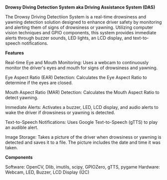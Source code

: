 **Drowsy Diving Detection System aka Driving Assistance System (DAS)**

The Drowsy Driving Detectiion System is a real-time drowsiness and yawning detection solution designed to enhance driver safety by monitoring and alerting them of signs of drowsiness or yawning. Utilizing computer vision techniques and GPIO components, this system provides immediate alerts through buzzer sounds, LED lights, an LCD display, and text-to-speech notifications.

**Features**

 Real-time Eye and Mouth Monitoring: Uses a webcam to continuously monitor the driver's eyes and mouth for signs of drowsiness and yawning.
 
 Eye Aspect Ratio (EAR) Detection: Calculates the Eye Aspect Ratio to determine if the eyes are closed.
 
Mouth Aspect Ratio (MAR) Detection: Calculates the Mouth Aspect Ratio to detect yawning.

Immediate Alerts: Activates a buzzer, LED, LCD display, and audio alerts to wake the driver if drowsiness or yawning is detected.

Text-to-Speech Notifications: Uses Google Text-to-Speech (gTTS) to play an audible alert.

Image Storage: Takes a picture of the driver when drowsiness or yawning is detected and saves it to a file. The picture includes the date and time it was taken. 

**Components**

Software: OpenCV, Dlib, imutils, scipy, GPIOZero, gTTS, pygame
Hardware: Webcam, LED, Buzzer, LCD Display (I2C)
